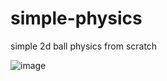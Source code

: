 # simple-physics

simple 2d ball physics from scratch

![image](https://user-images.githubusercontent.com/40219740/170045529-95f89793-b11a-48d7-bea0-101804126513.png)

